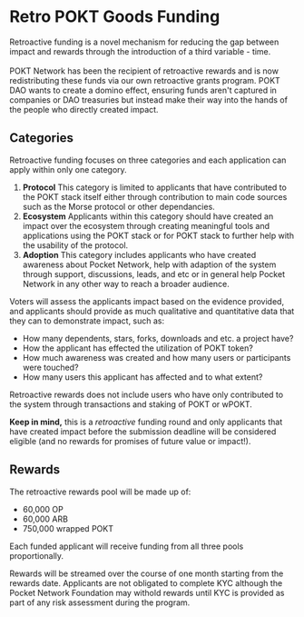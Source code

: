 # Retro POKT Goods Funding

Retroactive funding is a novel mechanism for reducing the gap between impact and rewards through the introduction of a third variable - time. \
\
POKT Network has been the recipient of retroactive rewards and is now redistributing these funds via our own retroactive grants program. POKT DAO wants to create a domino effect, ensuring funds aren't captured in companies or DAO treasuries but instead make their way into the hands of the people who directly created impact.&#x20;

## Categories

Retroactive funding focuses on three categories and each application can apply within only one category.&#x20;

1. **Protocol** This category is limited to applicants that have contributed to the POKT stack itself either through contribution to main code sources such as the Morse protocol or other dependancies.
2. **Ecosystem** Applicants within this category should have created an impact over the ecosystem through creating meaningful tools and applications using the POKT stack or for POKT stack to further help with the usability of the protocol.
3. **Adoption** This category includes applicants who have created awareness about Pocket Network, help with adaption of the system through support, discussions, leads, and etc or in general help Pocket Network in any other way to reach a broader audience.

Voters will assess the applicants impact based on the evidence provided, and applicants should provide as much qualitative and quantitative data that they can to demonstrate impact, such as:

* How many dependents, stars, forks, downloads and etc. a project have?
* How the applicant has effected the utilization of POKT token?
* How much awareness was created and how many users or participants were touched?
* How many users this applicant has affected and to what extent?

Retroactive rewards does not include users who have only contributed to the system through transactions and staking of POKT or wPOKT.

**Keep in mind,** this is a _retroactive_ funding round and only applicants that have created impact before the submission deadline will be considered eligible (and no rewards for promises of future value or impact!).

## Rewards

The retroactive rewards pool will be made up of:

* 60,000 OP
* 60,000 ARB
* 750,000 wrapped POKT

Each funded applicant will receive funding from all three pools proportionally.

Rewards will be streamed over the course of one month starting from the rewards date. Applicants are not obligated to complete KYC although the Pocket Network Foundation may withold rewards until KYC is provided as part of any risk assessment during the program.
